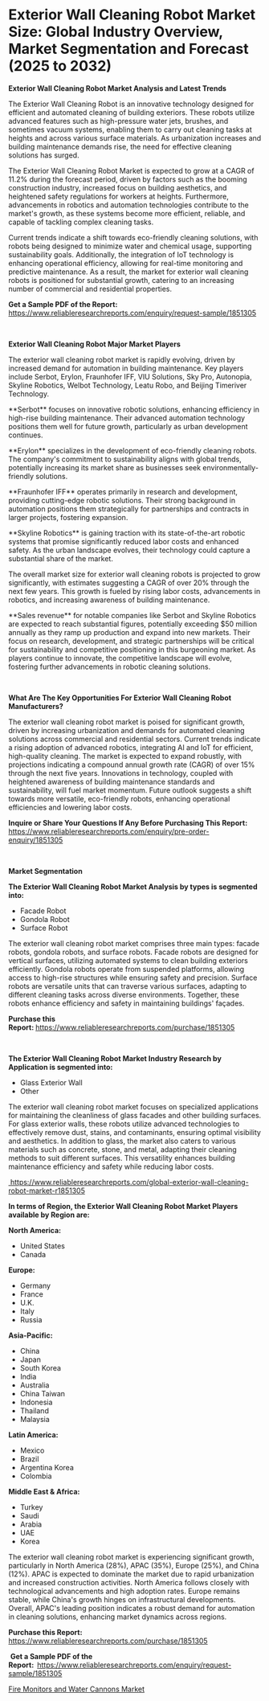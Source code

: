 <p><h1>Exterior Wall Cleaning Robot Market Size: Global Industry Overview, Market Segmentation and Forecast (2025 to 2032)</h1></p><p><strong>Exterior Wall Cleaning Robot Market Analysis and Latest Trends</strong></p>
<p><p>The Exterior Wall Cleaning Robot is an innovative technology designed for efficient and automated cleaning of building exteriors. These robots utilize advanced features such as high-pressure water jets, brushes, and sometimes vacuum systems, enabling them to carry out cleaning tasks at heights and across various surface materials. As urbanization increases and building maintenance demands rise, the need for effective cleaning solutions has surged.</p><p>The Exterior Wall Cleaning Robot Market is expected to grow at a CAGR of 11.2% during the forecast period, driven by factors such as the booming construction industry, increased focus on building aesthetics, and heightened safety regulations for workers at heights. Furthermore, advancements in robotics and automation technologies contribute to the market's growth, as these systems become more efficient, reliable, and capable of tackling complex cleaning tasks.</p><p>Current trends indicate a shift towards eco-friendly cleaning solutions, with robots being designed to minimize water and chemical usage, supporting sustainability goals. Additionally, the integration of IoT technology is enhancing operational efficiency, allowing for real-time monitoring and predictive maintenance. As a result, the market for exterior wall cleaning robots is positioned for substantial growth, catering to an increasing number of commercial and residential properties.</p></p>
<p><strong>Get a Sample PDF of the Report:&nbsp;</strong> <a href="https://www.reliableresearchreports.com/enquiry/request-sample/1851305?utm_campaign=2251&utm_medium=2&utm_source=Github&utm_content=ia&utm_term=26032025&utm_id=exterior-wall-cleaning-robot">https://www.reliableresearchreports.com/enquiry/request-sample/1851305</a></p>
<p>&nbsp;</p>
<p><strong>Exterior Wall Cleaning Robot Major Market Players</strong></p>
<p><p>The exterior wall cleaning robot market is rapidly evolving, driven by increased demand for automation in building maintenance. Key players include Serbot, Erylon, Fraunhofer IFF, VIU Solutions, Sky Pro, Autonopia, Skyline Robotics, Welbot Technology, Leatu Robo, and Beijing Timeriver Technology.</p><p>**Serbot** focuses on innovative robotic solutions, enhancing efficiency in high-rise building maintenance. Their advanced automation technology positions them well for future growth, particularly as urban development continues. </p><p>**Erylon** specializes in the development of eco-friendly cleaning robots. The company's commitment to sustainability aligns with global trends, potentially increasing its market share as businesses seek environmentally-friendly solutions.</p><p>**Fraunhofer IFF** operates primarily in research and development, providing cutting-edge robotic solutions. Their strong background in automation positions them strategically for partnerships and contracts in larger projects, fostering expansion.</p><p>**Skyline Robotics** is gaining traction with its state-of-the-art robotic systems that promise significantly reduced labor costs and enhanced safety. As the urban landscape evolves, their technology could capture a substantial share of the market.</p><p>The overall market size for exterior wall cleaning robots is projected to grow significantly, with estimates suggesting a CAGR of over 20% through the next few years. This growth is fueled by rising labor costs, advancements in robotics, and increasing awareness of building maintenance.</p><p>**Sales revenue** for notable companies like Serbot and Skyline Robotics are expected to reach substantial figures, potentially exceeding $50 million annually as they ramp up production and expand into new markets. Their focus on research, development, and strategic partnerships will be critical for sustainability and competitive positioning in this burgeoning market. As players continue to innovate, the competitive landscape will evolve, fostering further advancements in robotic cleaning solutions.</p></p>
<p>&nbsp;</p>
<p><strong>What Are The Key Opportunities For Exterior Wall Cleaning Robot Manufacturers?</strong></p>
<p><p>The exterior wall cleaning robot market is poised for significant growth, driven by increasing urbanization and demands for automated cleaning solutions across commercial and residential sectors. Current trends indicate a rising adoption of advanced robotics, integrating AI and IoT for efficient, high-quality cleaning. The market is expected to expand robustly, with projections indicating a compound annual growth rate (CAGR) of over 15% through the next five years. Innovations in technology, coupled with heightened awareness of building maintenance standards and sustainability, will fuel market momentum. Future outlook suggests a shift towards more versatile, eco-friendly robots, enhancing operational efficiencies and lowering labor costs.</p></p>
<p><strong>Inquire or Share Your Questions If Any Before Purchasing This Report:</strong> <a href="https://www.reliableresearchreports.com/enquiry/pre-order-enquiry/1851305?utm_campaign=2251&utm_medium=2&utm_source=Github&utm_content=ia&utm_term=26032025&utm_id=exterior-wall-cleaning-robot">https://www.reliableresearchreports.com/enquiry/pre-order-enquiry/1851305</a></p>
<p>&nbsp;</p>
<p><strong>Market Segmentation</strong></p>
<p><strong>The Exterior Wall Cleaning Robot Market Analysis by types is segmented into:</strong></p>
<p><ul><li>Facade Robot</li><li>Gondola Robot</li><li>Surface Robot</li></ul></p>
<p><p>The exterior wall cleaning robot market comprises three main types: facade robots, gondola robots, and surface robots. Facade robots are designed for vertical surfaces, utilizing automated systems to clean building exteriors efficiently. Gondola robots operate from suspended platforms, allowing access to high-rise structures while ensuring safety and precision. Surface robots are versatile units that can traverse various surfaces, adapting to different cleaning tasks across diverse environments. Together, these robots enhance efficiency and safety in maintaining buildings' façades.</p></p>
<p><strong>Purchase this Report:&nbsp;</strong><a href="https://www.reliableresearchreports.com/purchase/1851305?utm_campaign=2251&utm_medium=2&utm_source=Github&utm_content=ia&utm_term=26032025&utm_id=exterior-wall-cleaning-robot">https://www.reliableresearchreports.com/purchase/1851305</a></p>
<p>&nbsp;</p>
<p><strong>The Exterior Wall Cleaning Robot Market Industry Research by Application is segmented into:</strong></p>
<p><ul><li>Glass Exterior Wall</li><li>Other</li></ul></p>
<p><p>The exterior wall cleaning robot market focuses on specialized applications for maintaining the cleanliness of glass facades and other building surfaces. For glass exterior walls, these robots utilize advanced technologies to effectively remove dust, stains, and contaminants, ensuring optimal visibility and aesthetics. In addition to glass, the market also caters to various materials such as concrete, stone, and metal, adapting their cleaning methods to suit different surfaces. This versatility enhances building maintenance efficiency and safety while reducing labor costs.</p></p>
<p><a href="https://www.reliableresearchreports.com/global-exterior-wall-cleaning-robot-market-r1851305?utm_campaign=2251&utm_medium=2&utm_source=Github&utm_content=ia&utm_term=26032025&utm_id=exterior-wall-cleaning-robot">&nbsp;https://www.reliableresearchreports.com/global-exterior-wall-cleaning-robot-market-r1851305</a></p>
<p><strong>In terms of Region, the Exterior Wall Cleaning Robot Market Players available by Region are:</strong></p>
<p>
    <p> <strong> North America: </strong>
        <ul>
            <li>United States</li>
            <li>Canada</li>
        </ul>
        </p> 
    <p> <strong> Europe: </strong>
        <ul>
            <li>Germany</li>
            <li>France</li>
            <li>U.K.</li>
            <li>Italy</li>
            <li>Russia</li>
        </ul>
        </p> 
    <p> <strong> Asia-Pacific: </strong>
        <ul>
            <li>China</li>
            <li>Japan</li>
            <li>South Korea</li>
            <li>India</li>
            <li>Australia</li>
            <li>China Taiwan</li>
            <li>Indonesia</li>
            <li>Thailand</li>
            <li>Malaysia</li>
        </ul>
        </p> 
    <p> <strong> Latin America: </strong>
        <ul>
            <li>Mexico</li>
            <li>Brazil</li>
            <li>Argentina Korea</li>
            <li>Colombia</li>
        </ul>
        </p> 
    <p> <strong> Middle East & Africa: </strong>
        <ul>
            <li>Turkey</li>
            <li>Saudi</li>
            <li>Arabia</li>
            <li>UAE</li>
            <li>Korea</li>
        </ul>
    </p>
    </p>
<p><p>The exterior wall cleaning robot market is experiencing significant growth, particularly in North America (28%), APAC (35%), Europe (25%), and China (12%). APAC is expected to dominate the market due to rapid urbanization and increased construction activities. North America follows closely with technological advancements and high adoption rates. Europe remains stable, while China's growth hinges on infrastructural developments. Overall, APAC's leading position indicates a robust demand for automation in cleaning solutions, enhancing market dynamics across regions.</p></p>
<p><strong>Purchase this Report: </strong><a href="https://www.reliableresearchreports.com/purchase/1851305?utm_campaign=2251&utm_medium=2&utm_source=Github&utm_content=ia&utm_term=26032025&utm_id=exterior-wall-cleaning-robot">https://www.reliableresearchreports.com/purchase/1851305</a></p>
<p>&nbsp;<strong>Get a Sample PDF of the Report:&nbsp;&nbsp;</strong><a href="https://www.reliableresearchreports.com/enquiry/request-sample/1851305?utm_campaign=2251&utm_medium=2&utm_source=Github&utm_content=ia&utm_term=26032025&utm_id=exterior-wall-cleaning-robot">https://www.reliableresearchreports.com/enquiry/request-sample/1851305</a></p>
<p><strong></strong></p>
<p><p><a href="https://github.com/AngelaWalsh696/Market-Research-Report-List-2/blob/main/fire-monitors-and-water-cannons-market.md?utm_campaign=2251&utm_medium=2&utm_source=Github&utm_content=ia&utm_term=26032025&utm_id=exterior-wall-cleaning-robot">Fire Monitors and Water Cannons Market</a></p></p>